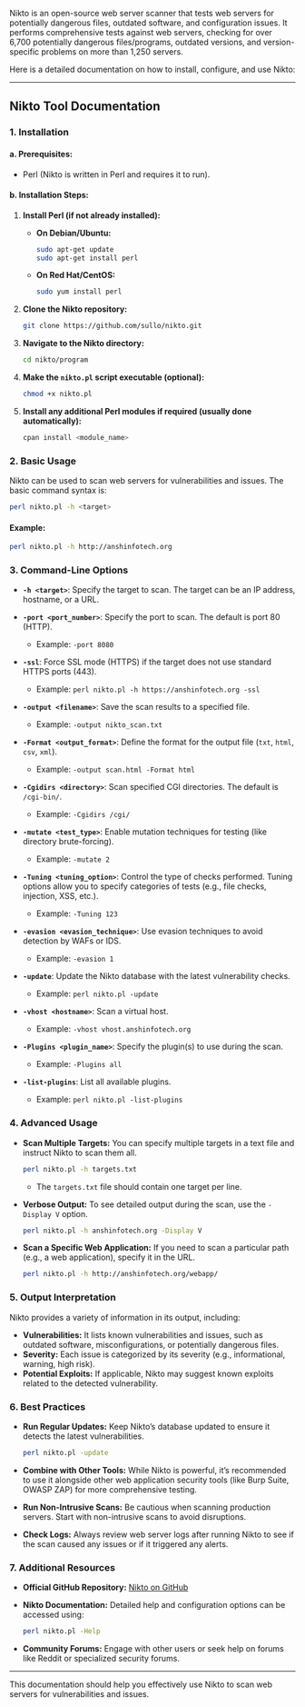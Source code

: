 Nikto is an open-source web server scanner that tests web servers for potentially dangerous files, outdated software, and configuration issues. It performs comprehensive tests against web servers, checking for over 6,700 potentially dangerous files/programs, outdated versions, and version-specific problems on more than 1,250 servers.

Here is a detailed documentation on how to install, configure, and use Nikto:

---

## **Nikto Tool Documentation**

### **1. Installation**

#### **a. Prerequisites:**
- Perl (Nikto is written in Perl and requires it to run).

#### **b. Installation Steps:**
1. **Install Perl (if not already installed):**
   - **On Debian/Ubuntu:**
     ```bash
     sudo apt-get update
     sudo apt-get install perl
     ```
   - **On Red Hat/CentOS:**
     ```bash
     sudo yum install perl
     ```

2. **Clone the Nikto repository:**
   ```bash
   git clone https://github.com/sullo/nikto.git
   ```

3. **Navigate to the Nikto directory:**
   ```bash
   cd nikto/program
   ```

4. **Make the `nikto.pl` script executable (optional):**
   ```bash
   chmod +x nikto.pl
   ```

5. **Install any additional Perl modules if required (usually done automatically):**
   ```bash
   cpan install <module_name>
   ```

### **2. Basic Usage**

Nikto can be used to scan web servers for vulnerabilities and issues. The basic command syntax is:

```bash
perl nikto.pl -h <target>
```

#### **Example:**
```bash
perl nikto.pl -h http://anshinfotech.org
```

### **3. Command-Line Options**

- **`-h <target>`**: Specify the target to scan. The target can be an IP address, hostname, or a URL.

- **`-port <port_number>`**: Specify the port to scan. The default is port 80 (HTTP).
  - Example: `-port 8080`

- **`-ssl`**: Force SSL mode (HTTPS) if the target does not use standard HTTPS ports (443).
  - Example: `perl nikto.pl -h https://anshinfotech.org -ssl`

- **`-output <filename>`**: Save the scan results to a specified file.
  - Example: `-output nikto_scan.txt`

- **`-Format <output_format>`**: Define the format for the output file (`txt`, `html`, `csv`, `xml`).
  - Example: `-output scan.html -Format html`

- **`-Cgidirs <directory>`**: Scan specified CGI directories. The default is `/cgi-bin/`.
  - Example: `-Cgidirs /cgi/`

- **`-mutate <test_type>`**: Enable mutation techniques for testing (like directory brute-forcing).
  - Example: `-mutate 2`

- **`-Tuning <tuning_option>`**: Control the type of checks performed. Tuning options allow you to specify categories of tests (e.g., file checks, injection, XSS, etc.).
  - Example: `-Tuning 123`

- **`-evasion <evasion_technique>`**: Use evasion techniques to avoid detection by WAFs or IDS.
  - Example: `-evasion 1`

- **`-update`**: Update the Nikto database with the latest vulnerability checks.
  - Example: `perl nikto.pl -update`

- **`-vhost <hostname>`**: Scan a virtual host.
  - Example: `-vhost vhost.anshinfotech.org`

- **`-Plugins <plugin_name>`**: Specify the plugin(s) to use during the scan.
  - Example: `-Plugins all`

- **`-list-plugins`**: List all available plugins.
  - Example: `perl nikto.pl -list-plugins`

### **4. Advanced Usage**

- **Scan Multiple Targets:**
  You can specify multiple targets in a text file and instruct Nikto to scan them all.
  ```bash
  perl nikto.pl -h targets.txt
  ```
  - The `targets.txt` file should contain one target per line.

- **Verbose Output:**
  To see detailed output during the scan, use the `-Display V` option.
  ```bash
  perl nikto.pl -h anshinfotech.org -Display V
  ```

- **Scan a Specific Web Application:**
  If you need to scan a particular path (e.g., a web application), specify it in the URL.
  ```bash
  perl nikto.pl -h http://anshinfotech.org/webapp/
  ```

### **5. Output Interpretation**

Nikto provides a variety of information in its output, including:

- **Vulnerabilities:** It lists known vulnerabilities and issues, such as outdated software, misconfigurations, or potentially dangerous files.
- **Severity:** Each issue is categorized by its severity (e.g., informational, warning, high risk).
- **Potential Exploits:** If applicable, Nikto may suggest known exploits related to the detected vulnerability.

### **6. Best Practices**

- **Run Regular Updates:** Keep Nikto’s database updated to ensure it detects the latest vulnerabilities.
  ```bash
  perl nikto.pl -update
  ```

- **Combine with Other Tools:** While Nikto is powerful, it’s recommended to use it alongside other web application security tools (like Burp Suite, OWASP ZAP) for more comprehensive testing.

- **Run Non-Intrusive Scans:** Be cautious when scanning production servers. Start with non-intrusive scans to avoid disruptions.

- **Check Logs:** Always review web server logs after running Nikto to see if the scan caused any issues or if it triggered any alerts.

### **7. Additional Resources**

- **Official GitHub Repository:** [Nikto on GitHub](https://github.com/sullo/nikto)
- **Nikto Documentation:** Detailed help and configuration options can be accessed using:
  ```bash
  perl nikto.pl -Help
  ```

- **Community Forums:** Engage with other users or seek help on forums like Reddit or specialized security forums.

---

This documentation should help you effectively use Nikto to scan web servers for vulnerabilities and issues.
